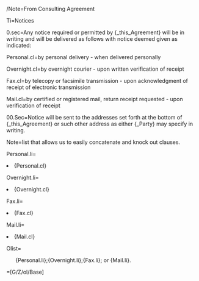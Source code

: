 /Note=From Consulting Agreement
 
Ti=Notices

0.sec=Any notice required or permitted by {_this_Agreement} will be in writing and will be delivered as follows with notice deemed given as indicated:

Personal.cl=by personal delivery - when delivered personally

Overnight.cl=by overnight courier - upon written verification of receipt

Fax.cl=by telecopy or facsimile transmission - upon acknowledgment of receipt of electronic transmission

Mail.cl=by certified or registered mail, return receipt requested - upon verification of receipt

00.Sec=Notice will be sent to the addresses set forth at the bottom of {_this_Agreement} or such other address as either {_Party} may specify in writing.

Note=list that allows us to easily concatenate and knock out clauses. 

Personal.li=<li>{Personal.cl}

Overnight.li=<li>{Overnight.cl}

Fax.li=<li>{Fax.cl}

Mail.li=<li>{Mail.cl}

Olist=<ol>{Personal.li};{Overnight.li};{Fax.li}; or {Mail.li}.</ol>

=[G/Z/ol/Base]
